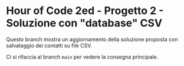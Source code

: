 # Hour of Code 2ed - Progetto 2 - Soluzione con "database" CSV

Questo branch mostra un aggiornamento della soluzione proposta con salvataggio dei contatti su file CSV.

Ci si rifaccia al branch `main` per vedere la consegna principale.